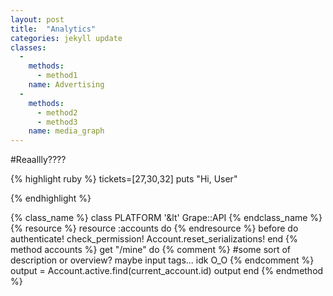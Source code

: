 ```yaml
---
layout: post
title:  "Analytics"
categories: jekyll update
classes: 
  - 
    methods: 
      - method1
    name: Advertising
  - 
    methods: 
      - method2
      - method3
    name: media_graph 
---
```


#Reaallly????

{% highlight ruby %}
tickets=[27,30,32]
puts "Hi, User"

{% endhighlight %}

{% class_name %}
  class PLATFORM '&lt' Grape::API
{% endclass_name %}
{% resource %}
    resource :accounts do
{% endresource %}
      before do 
        authenticate!
        check_permission!
        Account.reset_serializations!
      end
{% method accounts %}
      get "/mine" do
{% comment %}
#some sort of description or overview? maybe input tags... idk O_O
{% endcomment %}
        output = Account.active.find(current_account.id)
        output
      end
{% endmethod %}       